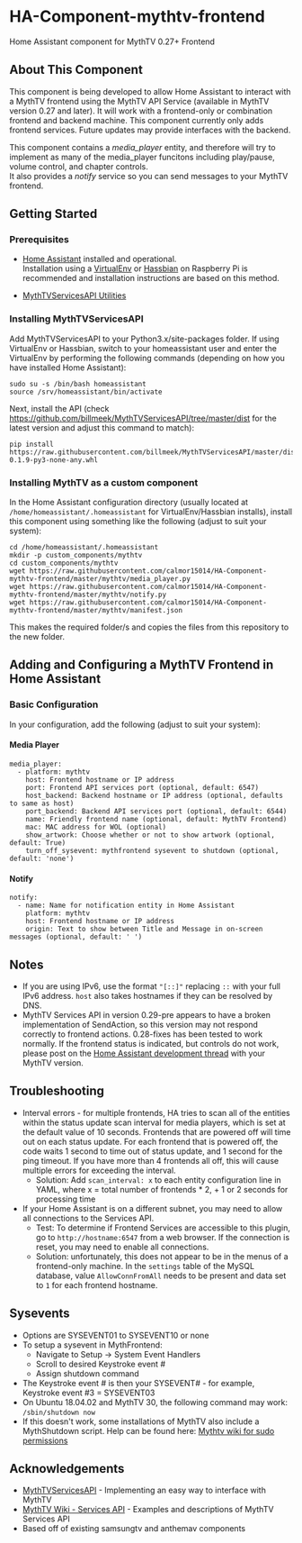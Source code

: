 # HA-Component-mythtv-frontend
Home Assistant component for MythTV 0.27+ Frontend

## About This Component
This component is being developed to allow Home Assistant to interact with a MythTV frontend using the MythTV API Service (available in MythTV version 0.27 and later).  It will work with a frontend-only or combination frontend and backend machine.  This component currently only adds frontend services. Future updates may provide interfaces with the backend.

This component contains a *media_player* entity, and therefore will try to implement as many of the media_player funcitons including play/pause, volume control, and chapter controls.  
It also provides a *notify* service so you can send messages to your MythTV frontend.

## Getting Started

### Prerequisites

- [Home Assistant](https://home-assistant.io) installed and operational.  
Installation using a [VirtualEnv](https://home-assistant.io/docs/installation/virtualenv/) or [Hassbian](https://home-assistant.io/docs/hassbian/installation/) on Raspberry Pi is recommended and installation instructions are based on this method.

- [MythTVServicesAPI Utilities](https://github.com/billmeek/MythTVServicesAPI)

### Installing MythTVServicesAPI

Add MythTVServicesAPI to your Python3.x/site-packages folder. If using VirtualEnv or Hassbian, switch to your homeassistant user and enter the VirtualEnv by performing the following commands (depending on how you have installed Home Assistant):
```
sudo su -s /bin/bash homeassistant
source /srv/homeassistant/bin/activate
```
Next, install the API (check https://github.com/billmeek/MythTVServicesAPI/tree/master/dist for the latest version and adjust this command to match):
```
pip install https://raw.githubusercontent.com/billmeek/MythTVServicesAPI/master/dist/mythtv_services_api-0.1.9-py3-none-any.whl
```


### Installing MythTV as a custom component
In the Home Assistant configuration directory (usually located at `/home/homeassistant/.homeassistant` for VirtualEnv/Hassbian installs), install this component using something like the following (adjust to suit your system):
```
cd /home/homeassistant/.homeassistant
mkdir -p custom_components/mythtv
cd custom_components/mythtv
wget https://raw.githubusercontent.com/calmor15014/HA-Component-mythtv-frontend/master/mythtv/media_player.py
wget https://raw.githubusercontent.com/calmor15014/HA-Component-mythtv-frontend/master/mythtv/notify.py
wget https://raw.githubusercontent.com/calmor15014/HA-Component-mythtv-frontend/master/mythtv/manifest.json
```
This makes the required folder/s and copies the files from this repository to the new folder.  

## Adding and Configuring a MythTV Frontend in Home Assistant

### Basic Configuration
In your configuration, add the following (adjust to suit your system):

#### Media Player
```
media_player:
  - platform: mythtv
    host: Frontend hostname or IP address
    port: Frontend API services port (optional, default: 6547)
    host_backend: Backend hostname or IP address (optional, defaults to same as host)
    port_backend: Backend API services port (optional, default: 6544)
    name: Friendly frontend name (optional, default: MythTV Frontend)
    mac: MAC address for WOL (optional)
    show_artwork: Choose whether or not to show artwork (optional, default: True)
    turn_off_sysevent: mythfrontend sysevent to shutdown (optional, default: 'none')
```

#### Notify
```
notify:
  - name: Name for notification entity in Home Assistant
    platform: mythtv
    host: Frontend hostname or IP address
    origin: Text to show between Title and Message in on-screen messages (optional, default: ' ')
```

## Notes

* If you are using IPv6, use the format ```"[::]"``` replacing ```::``` with your full IPv6 address.  ```host``` also takes hostnames if they can be resolved by DNS.
* MythTV Services API in version 0.29-pre appears to have a broken implementation of SendAction, so this version may not respond correctly to frontend actions.  0.28-fixes has been tested to work normally.  If the frontend status is indicated, but controls do not work, please post on the [Home Assistant development thread](https://community.home-assistant.io/t/adding-mythtv-frontend-component/16991) with your MythTV version.

## Troubleshooting

* Interval errors - for multiple frontends, HA tries to scan all of the entities within the status update scan interval for media players, which is set at the default value of 10 seconds. Frontends that are powered off will time out on each status update. For each frontend that is powered off, the code waits 1 second to time out of status update, and 1 second for the ping timeout. If you have more than 4 frontends all off, this will cause multiple errors for exceeding the interval.
  * Solution: Add ```scan_interval: x``` to each entity configuration line in YAML, where x = total number of frontends * 2, + 1 or 2 seconds for processing time
* If your Home Assistant is on a different subnet, you may need to allow all connections to the Services API.  
  * Test: To determine if Frontend Services are accessible to this plugin, go to ```http://hostname:6547``` from a web browser.  If the connection is reset, you may need to enable all connections.  
  * Solution: unfortunately, this does not appear to be in the menus of a frontend-only machine. In the ```settings``` table of the MySQL database, value ```AllowConnFromAll``` needs to be present and data set to ```1``` for each frontend hostname. 

## Sysevents

* Options are SYSEVENT01 to SYSEVENT10 or none
* To setup a sysevent in MythFrontend:
  * Navigate to Setup -> System Event Handlers
  * Scroll to desired Keystroke event #
  * Assign shutdown command
* The Keystroke event # is then your SYSEVENT# - for example, Keystroke event #3 = SYSEVENT03
* On Ubuntu 18.04.02 and MythTV 30, the following command may work: ```/sbin/shutdown now``` 
* If this doesn't work, some installations of MythTV also include a MythShutdown script.  Help can be found here: [Mythtv wiki for sudo permissions](https://www.mythtv.org/wiki/Mythwelcome#Allow_a_user_to_run_the_MythShutdown_program_with_root_privileges)

## Acknowledgements

* [MythTVServicesAPI](http://github.com/billmeek/MythTVServicesAPI) - Implementing an easy way to interface with MythTV
* [MythTV Wiki - Services API](https://www.mythtv.org/wiki/Services_API) - Examples and descriptions of MythTV Services API
* Based off of existing samsungtv and anthemav components
